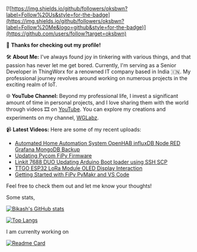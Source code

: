 [![https://img.shields.io/github/followers/oksbwn?label=Follow%20Us&style=for-the-badge](https://img.shields.io/github/followers/oksbwn?label=Follow%20Me&logo=github&style=for-the-badge)](https://github.com/users/follow?target=oksbwn)

👋 **Thanks for checking out my profile!**

🛠️ **About Me:**
I've always found joy in tinkering with various things, and that passion has never let me get bored. Currently, I'm serving as a Senior Developer in ThingWorx for a renowned IT company based in India 🇮🇳. My professional journey revolves around working on numerous projects in the exciting realm of IoT.

🌐 **YouTube Channel:**
Beyond my professional life, I invest a significant amount of time in personal projects, and I love sharing them with the world through videos 🎞️ on [YouTube](http://youtube.com/weargenius). You can explore my creations and experiments on my channel, [WGLabz](http://youtube.com/weargenius).

📹 **Latest Videos:**
Here are some of my recent uploads:

<!-- YOUTUBE:START -->
- [Automated Home Automation System OpenHAB influxDB Node RED Grafana MongoDB Backup](https://www.youtube.com/watch?v=T8YWnm8ow9s)
- [Updating Pycom FiPy Firmware](https://www.youtube.com/watch?v=n4vqhp7_wW0)
- [Linkit 7688 DUO Updating Arduino Boot loader using SSH SCP](https://www.youtube.com/watch?v=DVj4f2X9c64)
- [TTGO ESP32 LoRa Module OLED Display Interaction](https://www.youtube.com/watch?v=Y6GhAzgK7f8)
- [Getting Started with FiPy PyMakr and VS Code](https://www.youtube.com/watch?v=kecIftZdzzY)
<!-- YOUTUBE:END -->


Feel free to check them out and let me know your thoughts!

Some stats,

[![Bikash's GitHub stats](https://github-readme-stats.vercel.app/api?username=oksbwn&count_private=true&show_icons=true&)](https://github.com/anuraghazra/github-readme-stats)

[![Top Langs](https://github-readme-stats.vercel.app/api/top-langs/?username=oksbwn&layout=compact)](https://github.com/anuraghazra/github-readme-stats)

I am currenlty working on

[![Readme Card](https://github-readme-stats.vercel.app/api/pin/?username=oksbwn&repo=kafka-explorer)](https://github.com/anuraghazra/github-readme-stats)




